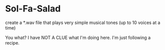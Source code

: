 # Sol-Fa-Salad
create a *.wav file that plays very simple musical tones (up to 10 voices at a time)

You what? I have NOT A CLUE what I'm doing here. I'm just following a recipe.

